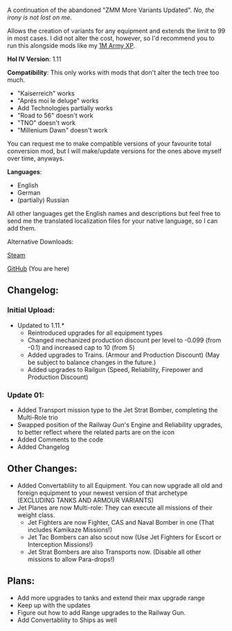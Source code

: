 A continuation of the abandoned "ZMM More Variants Updated". _No, the irony is not lost on me._

Allows the creation of variants for any equipment and extends the limit to 99 in most cases.
I did not alter the cost, however, so I'd recommend you to run this alongside mods like my [1M Army XP](https://steamcommunity.com/sharedfiles/filedetails/?id=1997147106).

**HoI IV Version**: 1.11

**Compatibility**: This only works with mods that don't alter the tech tree too much.
- "Kaiserreich" works
- "Aprés moi le deluge" works
- Add Technologies partially works
- "Road to 56" doesn't work
- "TNO" doesn't work
- "Millenium Dawn" doesn't work

You can request me to make compatible versions of your favourite total conversion mod, but I will make/update versions for the ones above myself over time, anyways.

**Languages**:
- English
- German
- (partially) Russian

All other languages get the English names and descriptions but feel free to send me the translated localization files for your native language, so I can add them.

Alternative Downloads:

[Steam](https://steamcommunity.com/sharedfiles/filedetails/?id=2804659784)

[GitHub](https://github.com/FGRemastered/ZMM_More_Variants_Continued) (You are here)

## Changelog:

### Initial Upload:
- Updated to 1.11.*
	- Reintroduced upgrades for all equipment types
	- Changed mechanized production discount per level to -0.099 (from -0.1) and increased cap to 10 (from 5)
	- Added upgrades to Trains. (Armour and Production Discount) (May be subject to balance changes in the future.)
	- Added upgrades to Railgun (Speed, Reliability, Firepower and Production Discount)

### Update 01: 
- Added Transport mission type to the Jet Strat Bomber, completing the Multi-Role trio
- Swapped position of the Railway Gun's Engine and Reliability upgrades, to better reflect where the related parts are on the icon
- Added Comments to the code
- Added Changelog

## Other Changes:
- Added Convertabliity to all Equipment. You can now upgrade all old and foreign equipment to your newest version of that archetype (EXCLUDING TANKS AND ARMOUR VARIANTS)
- Jet Planes are now Multi-role: They can execute all missions of their weight class.
	- Jet Fighters are now Fighter, CAS and Naval Bomber in one (That includes Kamikaze Missions!)
	- Jet Tac Bombers can also scout now (Use Jet Fighters for Escort or Interception Missions!) 
	- Jet Strat Bombers are also Transports now. (Disable all other missions to allow Para-drops!)

## Plans:
- Add more upgrades to tanks and extend their max upgrade range
- Keep up with the updates
- Figure out how to add Range upgrades to the Railway Gun.
- Add Convertabliity to Ships as well